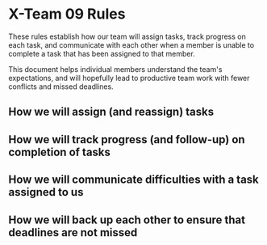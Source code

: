 # X-Team 09 Rules

These rules establish how our team will assign tasks,
track progress on each task, and communicate with each other 
when a member is unable to complete a task that has been assigned to that member.

This document helps individual members understand the team's expectations,
and will hopefully lead to productive team work with fewer conflicts
and missed deadlines.

## How we will assign (and reassign) tasks



## How we will track progress (and follow-up) on completion of tasks



## How we will communicate difficulties with a task assigned to us



## How we will back up each other to ensure that deadlines are not missed





